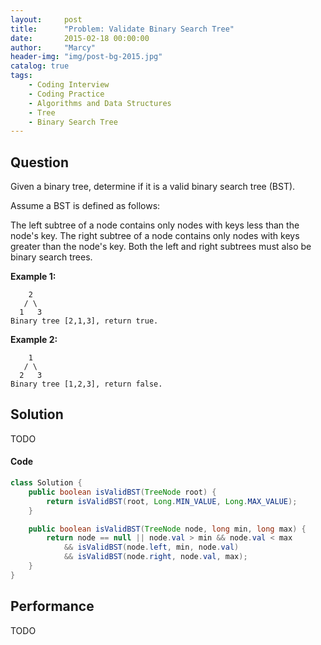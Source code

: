 ```yaml
---
layout:     post
title:      "Problem: Validate Binary Search Tree"
date:       2015-02-18 00:00:00
author:     "Marcy"
header-img: "img/post-bg-2015.jpg"
catalog: true
tags:
    - Coding Interview
    - Coding Practice
    - Algorithms and Data Structures
    - Tree
    - Binary Search Tree
---
```


## Question

Given a binary tree, determine if it is a valid binary search tree (BST).

Assume a BST is defined as follows:

The left subtree of a node contains only nodes with keys less than the node's key.
The right subtree of a node contains only nodes with keys greater than the node's key.
Both the left and right subtrees must also be binary search trees.

**Example 1:**
```
    2
   / \
  1   3
Binary tree [2,1,3], return true.
```

**Example 2:**
```
    1
   / \
  2   3
Binary tree [1,2,3], return false.
```

## Solution

TODO

#### Code

```java
class Solution {
    public boolean isValidBST(TreeNode root) {
        return isValidBST(root, Long.MIN_VALUE, Long.MAX_VALUE);
    }

    public boolean isValidBST(TreeNode node, long min, long max) {
        return node == null || node.val > min && node.val < max
            && isValidBST(node.left, min, node.val)
            && isValidBST(node.right, node.val, max);
    }
}
```

## Performance
TODO